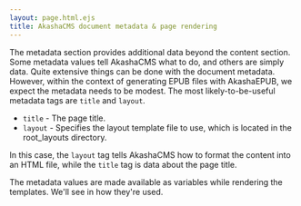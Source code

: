 ```yaml
---
layout: page.html.ejs
title: AkashaCMS document metadata & page rendering
---
```


The metadata section provides additional data beyond the content section.  Some metadata values tell AkashaCMS what to do, and others are simply data.  Quite extensive things can be done with the document metadata.  However, within the context of generating EPUB files with AkashaEPUB, we expect the metadata needs to be modest.  The most likely-to-be-useful metadata tags are `title` and `layout`.

* `title` - The page title.
* `layout` - Specifies the layout template file to use, which is located in the root_layouts directory.

In this case, the `layout` tag tells AkashaCMS how to format the content into an HTML file, while the `title` tag is data about the page title.

The metadata values are made available as variables while rendering the templates.  We'll see in <a href="3d-rendering.html"></a> how they're used.